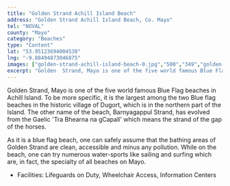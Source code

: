 ```yaml
---
title: "Golden Strand Achill Island Beach"
address: "Golden Strand Achill Island Beach, Co. Mayo"
tel: "NOVAL"
county: "Mayo"
category: "Beaches"
type: "Content"
lat: "53.95123694004538"
lng: "-9.88494873046875"
images: ["golden-strand-achill-island-beach-0.jpg","500","349","golden-strand-achill-island-beach-3.jpg","500","332"]
excerpt: "Golden  Strand, Mayo is one of the five world famous Blue Flag beaches in Achill  Island. To be more specific, it is the largest among the two Blue fl..."
---
```

<p>Golden  Strand, Mayo is one of the five world famous Blue Flag beaches in Achill  Island. To be more specific, it is the largest among the two Blue flag beaches  in the historic village of Dugort, which is in the northern part of the Island.  The other name of the beach, Barnyagappul Strand, has evolved from the Gaelic  'Tra Bhearna na gCapall' which means the strand of the gap of the horses.</p>
<p>As it is a  blue flag beach, one can safely assume that the bathing areas of Golden Strand  are clean, accessible and minus any pollution. While on the beach, one can try  numerous water-sports like sailing and surfing which are, in fact, the  specialty of all beaches on Mayo. </p>
<ul>
  <li>Facilities: Lifeguards on Duty, Wheelchair Access,  Information Centers</li>
</ul>